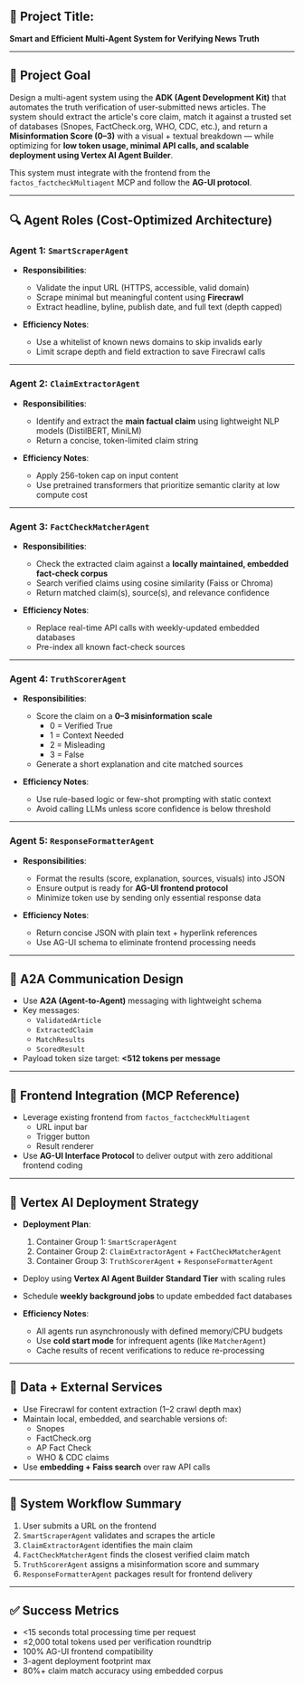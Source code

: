 ## 🧠 Project Title:
**Smart and Efficient Multi-Agent System for Verifying News Truth**

---

## 🎯 Project Goal
Design a multi-agent system using the **ADK (Agent Development Kit)** that automates the truth verification of user-submitted news articles. The system should extract the article's core claim, match it against a trusted set of databases (Snopes, FactCheck.org, WHO, CDC, etc.), and return a **Misinformation Score (0–3)** with a visual + textual breakdown — while optimizing for **low token usage, minimal API calls, and scalable deployment using Vertex AI Agent Builder**.

This system must integrate with the frontend from the `factos_factcheckMultiagent` MCP and follow the **AG-UI protocol**.

---

## 🔍 Agent Roles (Cost-Optimized Architecture)
### Agent 1: `SmartScraperAgent`
- **Responsibilities**:
  - Validate the input URL (HTTPS, accessible, valid domain)
  - Scrape minimal but meaningful content using **Firecrawl**
  - Extract headline, byline, publish date, and full text (depth capped)

- **Efficiency Notes**:
  - Use a whitelist of known news domains to skip invalids early
  - Limit scrape depth and field extraction to save Firecrawl calls

---

### Agent 2: `ClaimExtractorAgent`
- **Responsibilities**:
  - Identify and extract the **main factual claim** using lightweight NLP models (DistilBERT, MiniLM)
  - Return a concise, token-limited claim string

- **Efficiency Notes**:
  - Apply 256-token cap on input content
  - Use pretrained transformers that prioritize semantic clarity at low compute cost

---

### Agent 3: `FactCheckMatcherAgent`
- **Responsibilities**:
  - Check the extracted claim against a **locally maintained, embedded fact-check corpus**
  - Search verified claims using cosine similarity (Faiss or Chroma)
  - Return matched claim(s), source(s), and relevance confidence

- **Efficiency Notes**:
  - Replace real-time API calls with weekly-updated embedded databases
  - Pre-index all known fact-check sources

---

### Agent 4: `TruthScorerAgent`
- **Responsibilities**:
  - Score the claim on a **0–3 misinformation scale**
    - 0 = Verified True
    - 1 = Context Needed
    - 2 = Misleading
    - 3 = False
  - Generate a short explanation and cite matched sources

- **Efficiency Notes**:
  - Use rule-based logic or few-shot prompting with static context
  - Avoid calling LLMs unless score confidence is below threshold

---

### Agent 5: `ResponseFormatterAgent`
- **Responsibilities**:
  - Format the results (score, explanation, sources, visuals) into JSON
  - Ensure output is ready for **AG-UI frontend protocol**
  - Minimize token use by sending only essential response data

- **Efficiency Notes**:
  - Return concise JSON with plain text + hyperlink references
  - Use AG-UI schema to eliminate frontend processing needs

---

## 🔁 A2A Communication Design
- Use **A2A (Agent-to-Agent)** messaging with lightweight schema
- Key messages:
  - `ValidatedArticle`
  - `ExtractedClaim`
  - `MatchResults`
  - `ScoredResult`
- Payload token size target: **<512 tokens per message**

---

## 🧩 Frontend Integration (MCP Reference)
- Leverage existing frontend from `factos_factcheckMultiagent`
  - URL input bar
  - Trigger button
  - Result renderer
- Use **AG-UI Interface Protocol** to deliver output with zero additional frontend coding

---

## 🚀 Vertex AI Deployment Strategy
- **Deployment Plan**:
  1. Container Group 1: `SmartScraperAgent`
  2. Container Group 2: `ClaimExtractorAgent` + `FactCheckMatcherAgent`
  3. Container Group 3: `TruthScorerAgent` + `ResponseFormatterAgent`
- Deploy using **Vertex AI Agent Builder Standard Tier** with scaling rules
- Schedule **weekly background jobs** to update embedded fact databases

- **Efficiency Notes**:
  - All agents run asynchronously with defined memory/CPU budgets
  - Use **cold start mode** for infrequent agents (like `MatcherAgent`)
  - Cache results of recent verifications to reduce re-processing

---

## 🔌 Data + External Services
- Use Firecrawl for content extraction (1–2 crawl depth max)
- Maintain local, embedded, and searchable versions of:
  - Snopes
  - FactCheck.org
  - AP Fact Check
  - WHO & CDC claims
- Use **embedding + Faiss search** over raw API calls

---

## 🔄 System Workflow Summary
1. User submits a URL on the frontend
2. `SmartScraperAgent` validates and scrapes the article
3. `ClaimExtractorAgent` identifies the main claim
4. `FactCheckMatcherAgent` finds the closest verified claim match
5. `TruthScorerAgent` assigns a misinformation score and summary
6. `ResponseFormatterAgent` packages result for frontend delivery

---

## ✅ Success Metrics
- <15 seconds total processing time per request
- ≤2,000 total tokens used per verification roundtrip
- 100% AG-UI frontend compatibility
- 3-agent deployment footprint max
- 80%+ claim match accuracy using embedded corpus
